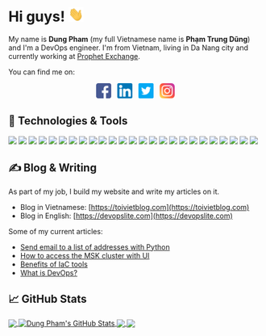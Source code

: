 # Hi guys! <img src="gif/wave.gif" width="30"/>

My name is **Dung Pham** (my full Vietnamese name is **Phạm Trung Dũng**) and I'm a DevOps engineer. I'm from Vietnam, living in Da Nang city and currently working at [Prophet Exchange](https://prophetbettingexchange.com).

You can find me on:
<p align='center'>
<a href="https://www.facebook.com/danie.pham91" target="_blank"><img src="images/facebook.png" alt="facebook" width="30"/></a>&nbsp;&nbsp;
<a href="https://www.linkedin.com/in/phamtrungdung" target="_blank"><img src="images/linkedin.png" alt="linkedin" width="30"/></a>&nbsp;&nbsp;
<a href="#" target="_blank"><img src="images/twitter.png" alt="twitter" width="30"/></a>&nbsp;&nbsp;
<a href="#" target="_blank"><img src="images/instagram.png" alt="instagram" width="30"/></a>
</p>

## 🔧 Technologies & Tools

![](https://img.shields.io/badge/OS-Linux-informational?style=flat&logo=linux&logoColor=white&color=2bbc8a)
![](https://img.shields.io/badge/OS-Ubuntu-informational?style=flat&logo=ubuntu&logoColor=white&color=2bbc8a)
![](https://img.shields.io/badge/OS-CentOS-informational?style=flat&logo=centos&logoColor=white&color=2bbc8a)
![](https://img.shields.io/badge/Editor-IntelliJ_IDEA-informational?style=flat&logo=intellij-idea&logoColor=white&color=2bbc8a)
![](https://img.shields.io/badge/Code-Python-informational?style=flat&logo=python&logoColor=white&color=2bbc8a)
![](https://img.shields.io/badge/Shell-Bash-informational?style=flat&logo=gnu-bash&logoColor=white&color=2bbc8a)
![](https://img.shields.io/badge/Tools-Docker-informational?style=flat&logo=docker&logoColor=white&color=2bbc8a)
![](https://img.shields.io/badge/Tools-Kubernetes-informational?style=flat&logo=kubernetes&logoColor=white&color=2bbc8a)
![](https://img.shields.io/badge/Cloud-AWS-informational?style=flat&logo=amazonaws&logoColor=white&color=2bbc8a)
![](https://img.shields.io/badge/Cloud-Azure-informational?style=flat&logo=microsoftazure&logoColor=white&color=2bbc8a)
![](https://img.shields.io/badge/Cloud-GCP-informational?style=flat&logo=googlecloud&logoColor=white&color=2bbc8a)
![](https://img.shields.io/badge/Cloud-Digital_Ocean-informational?style=flat&logo=digitalocean&logoColor=white&color=2bbc8a)
![](https://img.shields.io/badge/CI/CD-Jenkins-informational?style=flat&logo=jenkins&logoColor=white&color=2bbc8a)
![](https://img.shields.io/badge/CI/CD-Gitlab%20CI-informational?style=flat&logo=gitlab&logoColor=white&color=2bbc8a)
![](https://img.shields.io/badge/CI/CD-Github%20Actions-informational?style=flat&logo=githubactions&logoColor=white&color=2bbc8a)
![](https://img.shields.io/badge/CI/CD-Bitbucket%20Pipelines-informational?style=flat&logo=bitbucket&logoColor=white&color=2bbc8a)
![](https://img.shields.io/badge/CI/CD-Circle%20CI-informational?style=flat&logo=circleci&logoColor=white&color=2bbc8a)
![](https://img.shields.io/badge/CI/CD-Argo%20CD-informational?style=flat&logo=argo&logoColor=white&color=2bbc8a)
![](https://img.shields.io/badge/IaC-Terraform-informational?style=flat&logo=terraform&logoColor=white&color=2bbc8a)
![](https://img.shields.io/badge/IaC-Ansible-informational?style=flat&logo=ansible&logoColor=white&color=2bbc8a)
![](https://img.shields.io/badge/Monitoring-Prometheus-informational?style=flat&logo=prometheus&logoColor=white&color=2bbc8a)
![](https://img.shields.io/badge/Monitoring-Icinga-informational?style=flat&logo=icinga&logoColor=white&color=2bbc8a)
![](https://img.shields.io/badge/Logging-Splunk-informational?style=flat&logo=splunk&logoColor=white&color=2bbc8a)
![](https://img.shields.io/badge/Logging-Graylog-informational?style=flat&logo=graylog&logoColor=white&color=2bbc8a)
![](https://img.shields.io/badge/Logging-ELK%20Stack-informational?style=flat&logo=elasticstack&logoColor=white&color=2bbc8a)

## ✍️ Blog & Writing

As part of my job, I build my website and write my articles on it.
- Blog in Vietnamese: [https://toivietblog.com](https://toivietblog.com)
- Blog in English: [https://devopslite.com](https://devopslite.com)

Some of my current articles:

<!-- BLOG-POST-LIST:START -->
- [Send email to a list of addresses with Python](https://devopslite.com/send-email-to-a-list-of-addresses-with-python/)
- [How to access the MSK cluster with UI](https://devopslite.com/how-to-access-the-msk-cluster-with-ui/)
- [Benefits of IaC tools](https://devopslite.com/benefits-of-iac-tools/)
- [What is DevOps?](https://devopslite.com/what-is-devops/)
<!-- BLOG-POST-LIST:END -->

## &#x1f4c8; GitHub Stats

<a href="https://github.com/dungpham91/dungpham91">
  <img align="center" src="https://github-readme-stats-git-masterrstaa-rickstaa.vercel.app/api/top-langs/?username=dungpham91&hide=java,html,text&title_color=ffffff&text_color=c9cacc&icon_color=2bbc8a&bg_color=1d1f21&langs_count=3" />
</a>
<a href="https://github.com/dungpham91/dungpham91">
  <img align="center" src="https://github-readme-stats-git-masterrstaa-rickstaa.vercel.app/api?username=dungpham91&show_icons=true&line_height=27&count_private=true&title_color=ffffff&text_color=c9cacc&icon_color=2bbc8a&bg_color=1d1f21" alt="Dung Pham's GitHub Stats" />
</a> 
<a href="https://github.com/dungpham91/terraform-eks">
  <img align="center" src="https://github-readme-stats-git-masterrstaa-rickstaa.vercel.app/api/pin/?username=dungpham91&repo=terraform-eks&title_color=ffffff&text_color=c9cacc&icon_color=2bbc8a&bg_color=1d1f21" />
</a>
<a href="https://github.com/dungpham91/jenkins-terraform-ansible-sample">
  <img align="center" src="https://github-readme-stats-git-masterrstaa-rickstaa.vercel.app/api/pin/?username=dungpham91&repo=jenkins-terraform-ansible-sample&title_color=ffffff&text_color=c9cacc&icon_color=2bbc8a&bg_color=1d1f21" />
</a>

<!-- Refer: https://github.com/MartinHeinz/MartinHeinz/blob/master/README.md -->